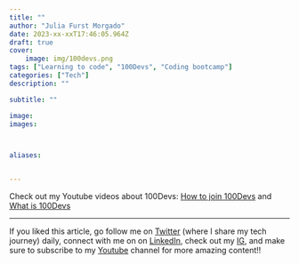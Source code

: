```yaml
---
title: ""
author: "Julia Furst Morgado"
date: 2023-xx-xxT17:46:05.964Z
draft: true
cover:
    image: img/100devs.png
tags: ["Learning to code", "100Devs", "Coding bootcamp"]
categories: ["Tech"]
description: ""

subtitle: ""

image: 
images:



aliases:


---
```


Check out my Youtube videos about 100Devs: [How to join 100Devs](https://www.youtube.com/watch?v=MhUAKpF47GU) and [What is 100Devs](https://www.youtube.com/watch?v=HHAXlDu49rE)



***
If you liked this article, go follow me on [Twitter](https://twitter.com/juliafmorgado) (where I share my tech journey) daily, connect with me on on [LinkedIn](https://www.linkedin.com/in/juliafmorgado/), check out my [IG](https://www.instagram.com/juliafmorgado/), and make sure to subscribe to my [Youtube](https://www.youtube.com/c/JuliaFMorgado) channel for more amazing content!!
